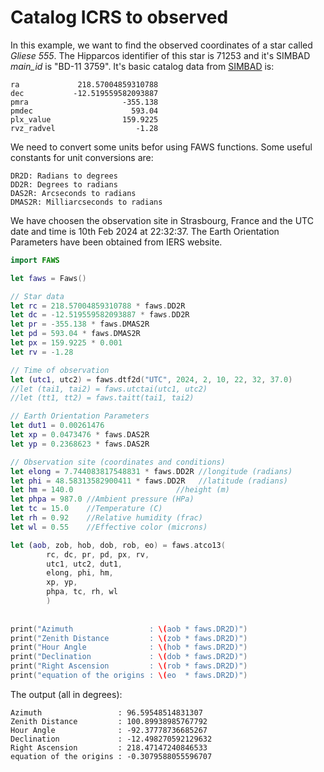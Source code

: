 # Catalog ICRS to observed

In this example, we want to find the observed coordinates of a star called *Gliese 555*. The Hipparcos identifier of this star is 71253 and it's SIMBAD *main_id* is "BD-11 3759". It's basic catalog data from [SIMBAD](https://simbad.cds.unistra.fr/simbad/sim-id?Ident=BD-11+3759) is:

```
ra             218.57004859310788
dec           -12.519559582093887
pmra                     -355.138
pmdec                      593.04
plx_value                159.9225
rvz_radvel                  -1.28
```

We need to convert some units befor using FAWS functions. Some useful constants for unit conversions are:

```
DR2D: Radians to degrees
DD2R: Degrees to radians
DAS2R: Arcseconds to radians
DMAS2R: Milliarcseconds to radians
```

We have choosen the observation site in Strasbourg, France and the UTC date and time is 10th Feb 2024 at 22:32:37. The Earth Orientation Parameters have been obtained from IERS website.


```swift
import FAWS

let faws = Faws()

// Star data
let rc = 218.57004859310788 * faws.DD2R
let dc = -12.519559582093887 * faws.DD2R
let pr = -355.138 * faws.DMAS2R
let pd = 593.04 * faws.DMAS2R
let px = 159.9225 * 0.001
let rv = -1.28

// Time of observation
let (utc1, utc2) = faws.dtf2d("UTC", 2024, 2, 10, 22, 32, 37.0)
//let (tai1, tai2) = faws.utctai(utc1, utc2)
//let (tt1, tt2) = faws.taitt(tai1, tai2)

// Earth Orientation Parameters
let dut1 = 0.00261476
let xp = 0.0473476 * faws.DAS2R
let yp = 0.2368623 * faws.DAS2R

// Observation site (coordinates and conditions)
let elong = 7.744083817548831 * faws.DD2R //longitude (radians)
let phi = 48.58313582900411 * faws.DD2R   //latitude (radians)
let hm = 140.0                       //height (m)
let phpa = 987.0 //Ambient pressure (HPa)
let tc = 15.0    //Temperature (C)
let rh = 0.92    //Relative humidity (frac)
let wl = 0.55    //Effective color (microns)

let (aob, zob, hob, dob, rob, eo) = faws.atco13(
        rc, dc, pr, pd, px, rv,
        utc1, utc2, dut1,
        elong, phi, hm,
        xp, yp,
        phpa, tc, rh, wl
        )
        
    
print("Azimuth                 : \(aob * faws.DR2D)")
print("Zenith Distance         : \(zob * faws.DR2D)")
print("Hour Angle              : \(hob * faws.DR2D)")
print("Declination             : \(dob * faws.DR2D)")
print("Right Ascension         : \(rob * faws.DR2D)")
print("equation of the origins : \(eo  * faws.DR2D)")
```


The output (all in degrees):

```
Azimuth                 : 96.59548514831307
Zenith Distance         : 100.89938985767792
Hour Angle              : -92.37778736685267
Declination             : -12.498270592129632
Right Ascension         : 218.47147240846533
equation of the origins : -0.3079588055596707
```
